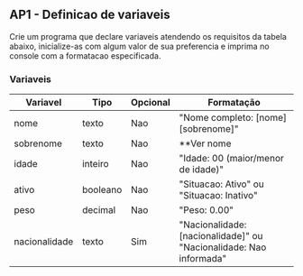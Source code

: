 ## AP1 - Definicao de variaveis

Crie um programa que declare variaveis atendendo os requisitos da tabela abaixo, inicialize-as com algum valor de sua
preferencia e imprima no console com a formatacao especificada.

### Variaveis

| Variavel      | Tipo     | Opcional | Formatação                                                         |
|---------------|----------|----------|--------------------------------------------------------------------|
| nome          | texto    | Nao      | "Nome completo: [nome] [sobrenome]"                                |
| sobrenome     | texto    | Nao      | **Ver nome                                                         |
| idade         | inteiro  | Nao      | "Idade: 00 (maior/menor de idade)"                                 |
| ativo         | booleano | Nao      | "Situacao: Ativo" ou "Situacao: Inativo"                           |
| peso          | decimal  | Nao      | "Peso: 0.00"                                                       |
| nacionalidade | texto    | Sim      | "Nacionalidade: [nacionalidade]" ou "Nacionalidade: Nao informada" |
